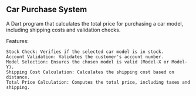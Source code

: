Car Purchase System
-------------------

A Dart program that calculates the total price for purchasing a car model, including shipping costs and validation checks.

Features:

    Stock Check: Verifies if the selected car model is in stock.
    Account Validation: Validates the customer's account number.
    Model Selection: Ensures the chosen model is valid (Model-X or Model-Y).
    Shipping Cost Calculation: Calculates the shipping cost based on distance.
    Total Price Calculation: Computes the total price, including taxes and shipping.

